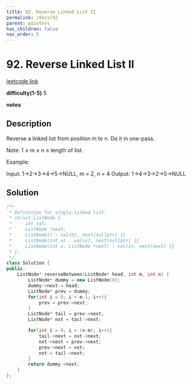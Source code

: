 ```yaml
---
title: 92. Reverse Linked List II
permalink: /docs/92
parent: pointers
has_children: false
nav_order: 5
---
```

# 92. Reverse Linked List II
[leetcode link](https://leetcode.com/problems/reverse-linked-list-ii/)

**difficulty(1-5)** 
5

**notes**   


## Description
Reverse a linked list from position m to n. Do it in one-pass.

Note: 1 ≤ m ≤ n ≤ length of list.

Example:

Input: 1->2->3->4->5->NULL, m = 2, n = 4
Output: 1->4->3->2->5->NULL

## Solution
```c++
/**
 * Definition for singly-linked list.
 * struct ListNode {
 *     int val;
 *     ListNode *next;
 *     ListNode() : val(0), next(nullptr) {}
 *     ListNode(int x) : val(x), next(nullptr) {}
 *     ListNode(int x, ListNode *next) : val(x), next(next) {}
 * };
 */
class Solution {
public:
    ListNode* reverseBetween(ListNode* head, int m, int n) {
        ListNode* dummy = new ListNode(0);
        dummy->next = head;
        ListNode* prev = dummy;
        for(int i = 0; i < m-1; i++){
            prev = prev->next;
        }
        ListNode* tail = prev->next;
        ListNode* nxt = tail->next;

        for(int i = 0; i < (n-m); i++){
            tail->next = nxt->next;
            nxt->next = prev->next;
            prev->next = nxt;
            nxt = tail->next;
        }
        return dummy->next;
    }
};
```

<!-- 
Default label
{: .label }

Blue label
{: .label .label-blue }

Stable
{: .label .label-green }

New release
{: .label .label-purple }

Coming soon
{: .label .label-yellow }

Deprecated
{: .label .label-red } -->
